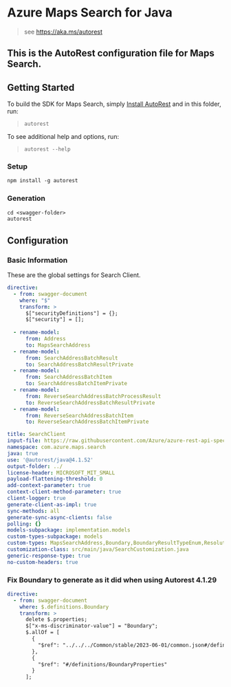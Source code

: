 # Azure Maps Search for Java

> see https://aka.ms/autorest

This is the AutoRest configuration file for Maps Search.
---
## Getting Started

To build the SDK for Maps Search, simply [Install AutoRest](https://aka.ms/autorest) and in this folder, run:

> `autorest`

To see additional help and options, run:

> `autorest --help`

### Setup
```ps
npm install -g autorest
```

### Generation

```ps
cd <swagger-folder>
autorest
```

## Configuration

### Basic Information

These are the global settings for Search Client.

``` yaml
directive:
  - from: swagger-document
    where: "$"
    transform: >
      $["securityDefinitions"] = {};
      $["security"] = [];
  
  - rename-model:
      from: Address
      to: MapsSearchAddress
  - rename-model:
      from: SearchAddressBatchResult
      to: SearchAddressBatchResultPrivate
  - rename-model:
      from: SearchAddressBatchItem
      to: SearchAddressBatchItemPrivate
  - rename-model:
      from: ReverseSearchAddressBatchProcessResult
      to: ReverseSearchAddressBatchResultPrivate
  - rename-model:
      from: ReverseSearchAddressBatchItem
      to: ReverseSearchAddressBatchItemPrivate

title: SearchClient
input-file: https://raw.githubusercontent.com/Azure/azure-rest-api-specs/main/specification/maps/data-plane/Search/stable/2023-06-01/search.json
namespace: com.azure.maps.search
java: true
use: '@autorest/java@4.1.52'
output-folder: ../
license-header: MICROSOFT_MIT_SMALL
payload-flattening-threshold: 0
add-context-parameter: true
context-client-method-parameter: true
client-logger: true
generate-client-as-impl: true
sync-methods: all
generate-sync-async-clients: false
polling: {}
models-subpackage: implementation.models
custom-types-subpackage: models
custom-types: MapsSearchAddress,Boundary,BoundaryResultTypeEnum,ResolutionEnum,GeoJsonFeature,GeoJsonObjectType,GeocodingResponse,GeocodingBatchResponse,GeocodingBatchRequestBody,ReverseGeocodingBatchRequestBody,GeoJsonGeometry,GeocodingBatchResponseSummary,FeatureCollectionEnum,Intersection,GeoJsonObject,MapsSearchAddressCountryRegion
customization-class: src/main/java/SearchCustomization.java
generic-response-type: true
no-custom-headers: true
```

### Fix Boundary to generate as it did when using Autorest 4.1.29

``` yaml
directive:
  - from: swagger-document
    where: $.definitions.Boundary
    transform: >
      delete $.properties;
      $["x-ms-discriminator-value"] = "Boundary";
      $.allOf = [
        { 
          "$ref": "../../../Common/stable/2023-06-01/common.json#/definitions/GeoJsonFeature"
        },
        {
          "$ref": "#/definitions/BoundaryProperties"
        }
      ];
```
